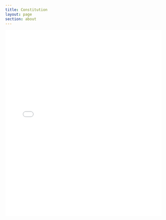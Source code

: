 ```yaml
---
title: Constitution
layout: page
section: about
---
```


<embed src="Constitutions/AMS_Constitution_2023.pdf" type="application/pdf" width="100%" height="600px" />


